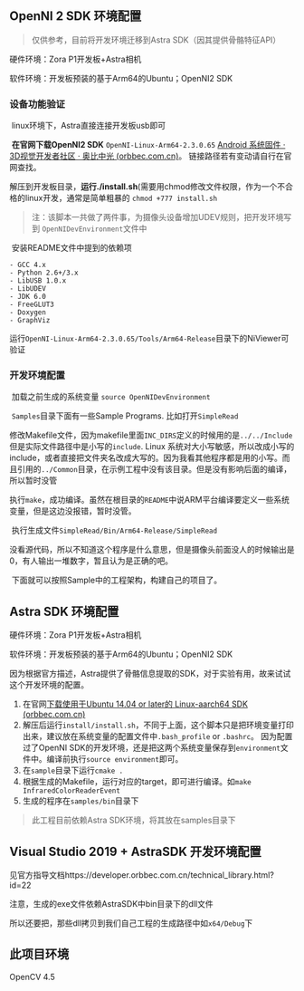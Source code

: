 ## OpenNI 2 SDK 环境配置
> 仅供参考，目前将开发环境迁移到Astra SDK（因其提供骨骼特征API）

硬件环境：Zora P1开发板+Astra相机

软件环境：开发板预装的基于Arm64的Ubuntu；OpenNI2 SDK

### 设备功能验证

​    linux环境下，Astra直接连接开发板usb即可

​	**在官网下载OpenNI2 SDK**  `OpenNI-Linux-Arm64-2.3.0.65` [Android 系统固件 · 3D视觉开发者社区 · 奥比中光 (orbbec.com.cn)](https://developer.orbbec.com.cn/download.html?id=64)。 链接路径若有变动请自行在官网查找。

​	解压到开发板目录，**运行./install.sh**(需要用chmod修改文件权限，作为一个不合格的linux开发，通常是简单粗暴的 `chmod +777 install.sh`

> 注：该脚本一共做了两件事，为摄像头设备增加UDEV规则，把开发环境写到 `OpenNIDevEnvironment`文件中

​	安装README文件中提到的依赖项	

```
- GCC 4.x
- Python 2.6+/3.x
- LibUSB 1.0.x
- LibUDEV
- JDK 6.0
- FreeGLUT3
- Doxygen
- GraphViz
```

​	运行`OpenNI-Linux-Arm64-2.3.0.65/Tools/Arm64-Release`目录下的NiViewer可验证

### 开发环境配置

​	加载之前生成的系统变量 `source OpenNIDevEnvironment`

​	`Samples`目录下面有一些Sample Programs. 比如打开`SimpleRead`

​	修改Makefile文件，因为makefile里面`INC_DIRS`定义的时候用的是`../../Include`但是实际文件路径中是小写的`include`. Linux 系统对大小写敏感，所以改成小写的include，或者直接把文件夹名改成大写的。因为我看其他程序都是用的小写。而且引用的`../Common`目录，在示例工程中没有该目录。但是没有影响后面的编译，所以暂时没管

​	执行`make`，成功编译。虽然在根目录的`README`中说ARM平台编译要定义一些系统变量，但是这边没报错，暂时没管。

​	执行生成文件`SimpleRead/Bin/Arm64-Release/SimpleRead`

​	没看源代码，所以不知道这个程序是什么意思，但是摄像头前面没人的时候输出是0，有人输出一堆数字，暂且认为是正确的吧。

​	下面就可以按照Sample中的工程架构，构建自己的项目了。

## Astra SDK 环境配置
硬件环境：Zora P1开发板+Astra相机

软件环境：开发板预装的基于Arm64的Ubuntu；OpenNI2 SDK

因为根据官方描述，Astra提供了骨骼信息提取的SDK，对于实验有用，故来试试这个开发环境的配置。

1. 在官网[下载使用于Ubuntu 14.04 or later的 Linux-aarch64 SDK (orbbec.com.cn)](https://api.orbbec.com.cn/uploads/files/AstraSDK-v2.1.1-24f74b8b15-20200426T012326Z-Linux-aarch64.tar.gz)
2. 解压后运行`install/install.sh`，不同于上面，这个脚本只是把环境变量打印出来，建议放在系统变量的配置文件中`.bash_profile` or `.bashrc`。 因为配置过了OpenNI SDK的开发环境，还是把这两个系统变量保存到`environment`文件中。编译前执行`source environment`即可。
3. 在`sample`目录下运行`cmake .`
4. 根据生成的Makefile，运行对应的target，即可进行编译。如`make InfraredColorReaderEvent ` 
5. 生成的程序在`samples/bin`目录下

> 此工程目前依赖Astra SDK环境，将其放在samples目录下

## Visual Studio 2019 + AstraSDK 开发环境配置
见官方指导文档https://developer.orbbec.com.cn/technical_library.html?id=22

注意，生成的exe文件依赖AstraSDK中bin目录下的dll文件

所以还要把，那些dll拷贝到我们自己工程的生成路径中如`x64/Debug`下



## 此项目环境

OpenCV 4.5